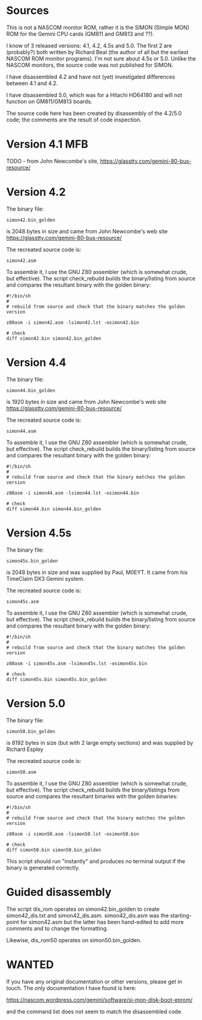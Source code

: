 # Sources

This is not a NASCOM monitor ROM, rather it is the SIMON (SImple MON) ROM for
the Gemini CPU cards (GM811 and GM813 and ??).

I know of 3 released versions: 4.1, 4.2, 4.5s and 5.0. The first 2 are
(probably?)  both written by Richard Beal (the author of all but the earliest
NASCOM ROM monitor programs). I'm not sure about 4.5s or 5.0. Unlike the NASCOM
monitors, the source code was not published for SIMON.

I have disassembled 4.2 and have not (yet) investigated differences between 4.1
and 4.2.

I have disassembled 5.0, which was for a Hitachi HD64180 and will not function
on GM811/GM813 boards.

The source code here has been created by disassembly of the 4.2/5.0 code; the
comments are the result of code inspection.

# Version 4.1 MFB

TODO - from John Newcombe's site, https://glasstty.com/gemini-80-bus-resource/






# Version 4.2

The binary file:

    simon42.bin_golden

is 2048 bytes in size and came from John Newcombe's web site https://glasstty.com/gemini-80-bus-resource/

The recreated source code is:

    simon42.asm

To assemble it, I use the GNU Z80 assembler (which is somewhat crude, but
effective). The script check_rebuild builds the binary/listing from source and
compares the resultant binary with the golden binary:

    #!/bin/sh
    #
    # rebuild from source and check that the binary matches the golden version
    
    z80asm -i simon42.asm -lsimon42.lst -osimon42.bin
    
    # check
    diff simon42.bin simon42.bin_golden


# Version 4.4

The binary file:

    simon44.bin_golden

is 1920 bytes in size and came from John Newcombe's web site https://glasstty.com/gemini-80-bus-resource/

The recreated source code is:

    simon44.asm

To assemble it, I use the GNU Z80 assembler (which is somewhat crude, but
effective). The script check_rebuild builds the binary/listing from source and
compares the resultant binary with the golden binary:

    #!/bin/sh
    #
    # rebuild from source and check that the binary matches the golden version
    
    z80asm -i simon44.asm -lsimon44.lst -osimon44.bin
    
    # check
    diff simon44.bin simon44.bin_golden


# Version 4.5s

The binary file:

    simon45s.bin_golden

is 2048 bytes in size and was supplied by Paul, M0EYT. It came from his TimeClaim DX3 Gemini system.

The recreated source code is:

    simon45s.asm

To assemble it, I use the GNU Z80 assembler (which is somewhat crude, but
effective). The script check_rebuild builds the binary/listing from source and
compares the resultant binary with the golden binary:

    #!/bin/sh
    #
    # rebuild from source and check that the binary matches the golden version
    
    z80asm -i simon45s.asm -lsimon45s.lst -osimon45s.bin
    
    # check
    diff simon45s.bin simon45s.bin_golden

# Version 5.0

The binary file:

    simon50.bin_golden

is 8192 bytes in size (but with 2 large empty sections) and was supplied by
Richard Espley

The recreated source code is:

    simon50.asm

To assemble it, I use the GNU Z80 assembler (which is somewhat crude, but
effective). The script check_rebuild builds the binary/listings from source and
compares the resultant binaries with the golden binaries:

    #!/bin/sh
    #
    # rebuild from source and check that the binary matches the golden version
    
    z80asm -i simon50.asm -lsimon50.lst -osimon50.bin
    
    # check
    diff simon50.bin simon50.bin_golden

This script should run "instantly" and produces no terminal output if the
binary is generated correctly.

# Guided disassembly

The script dis_rom operates on simon42.bin_golden to create simon42_dis.txt and
simon42_dis.asm. simon42_dis.asm was the starting-point for simon42.asm but the
latter has been hand-edited to add more comments and to change the formatting.

Likewise, dis_rom50 operates on simon50.bin_golden.

# WANTED

If you have any original documentation or other versions, please get in
touch. The only documentation I have found is here:

https://nascom.wordpress.com/gemini/software/si-mon-disk-boot-eprom/

and the command list does not seem to match the disassembled code.
